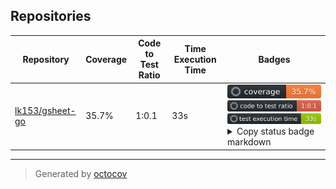 ## Repositories

| Repository | Coverage | Code to Test Ratio | Time Execution Time | Badges |
| --- | --- | --- | --- | --- |
| [lk153/gsheet-go](https://github.com/lk153/gsheet-go) | 35.7% | 1:0.1 | 33s | ![lk153/gsheet-go](https://raw.githubusercontent.com/lk153/octocovs-central/main/badges/lk153/gsheet-go/coverage.svg) ![lk153/gsheet-go](https://raw.githubusercontent.com/lk153/octocovs-central/main/badges/lk153/gsheet-go/ratio.svg) ![lk153/gsheet-go](https://raw.githubusercontent.com/lk153/octocovs-central/main/badges/lk153/gsheet-go/time.svg) <details><summary>Copy status badge markdown</summary>```![Coverage](https://raw.githubusercontent.com/lk153/octocovs-central/main/badges/lk153/gsheet-go/coverage.svg)```<br>```![Code to Test Ratio](https://raw.githubusercontent.com/lk153/octocovs-central/main/badges/lk153/gsheet-go/ratio.svg)```<br>```![Test Execution Time](https://raw.githubusercontent.com/lk153/octocovs-central/main/badges/lk153/gsheet-go/time.svg)```</details> |

---

> Generated by [octocov](https://github.com/k1LoW/octocov)
